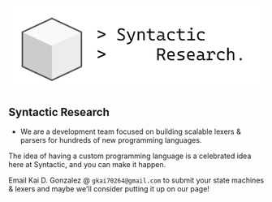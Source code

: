 ![Syntactic](../logo.png)

## Syntactic Research

- We are a development team focused on building scalable lexers & parsers for hundreds of new programming languages.

The idea of having a custom programming language is a celebrated idea here at Syntactic, and you can make it happen.

Email Kai D. Gonzalez @ `gkai70264@gmail.com` to submit your state machines & lexers and maybe we'll consider putting it up on our page!
